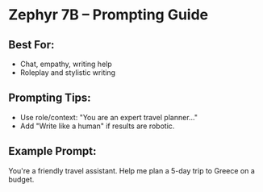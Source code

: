 # Zephyr 7B – Prompting Guide

## Best For:
- Chat, empathy, writing help
- Roleplay and stylistic writing

## Prompting Tips:
- Use role/context: "You are an expert travel planner..."
- Add "Write like a human" if results are robotic.

## Example Prompt:
You're a friendly travel assistant. Help me plan a 5-day trip to Greece on a budget.
